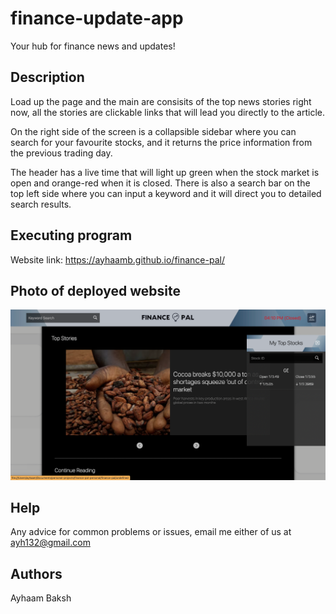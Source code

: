 # finance-update-app
Your hub for finance news and updates!

## Description
Load up the page and the main are consisits of the top news stories right now, all the stories are clickable links that will lead you directly to the article. 

On the right side of the screen is a collapsible sidebar where you can search for your favourite stocks, and it returns the price information from the previous trading day. 

The header has a live time that will light up green when the stock market is open and orange-red when it is closed. There is also a search bar on the top left side where you can input a keyword and it will direct you to detailed search results.


## Executing program
Website link: https://ayhaamb.github.io/finance-pal/


## Photo of deployed website
![My Image](./images/finance-pal-screenshot.png)


## Help
Any advice for common problems or issues, email me either of us at ayh132@gmail.com


## Authors
Ayhaam Baksh